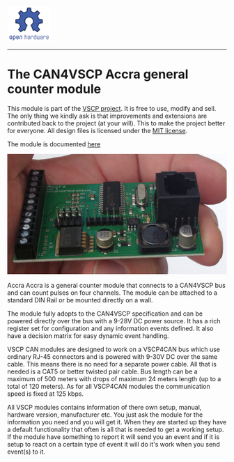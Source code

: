 ![](./images/opensourcehw-100x82.png)

-----

# The CAN4VSCP Accra general counter module</h1>

This module is part of the [VSCP project](https://www.vscp.org).  It is free to use, modify and sell. The only thing we kindly ask is that improvements and extensions are contributed back to the project (at your will). This to make the project better for everyone. All design files is licensed under the [MIT license](https://en.wikipedia.org/wiki/MIT_License).

The module is documented [here](https://grodansparadis.github.io/can4vscp_accra/#/)

![](/images/accra14.png)

Accra
Accra is a general counter module that connects to a CAN4VSCP bus and can count pulses on four channels. The module can be attached to a standard DIN Rail or be mounted directly on a wall.

The module fully adopts to the CAN4VSCP specification and can be powered directly over the bus with a 9-28V DC power source. It has a rich register set for configuration and any information events defined. It also have a decision matrix for easy dynamic event handling.

VSCP CAN modules are designed to work on a VSCP4CAN bus which use ordinary RJ-45 connectors and is powered with 9-30V DC over the same cable. This means there is no need for a separate power cable. All that is needed is a CAT5 or better twisted pair cable. Bus length can be a maximum of 500 meters with drops of maximum 24 meters length (up to a total of 120 meters). As for all VSCP4CAN modules the communication speed is fixed at 125 kbps.

All VSCP modules contains information of there own setup, manual, hardware version, manufacturer etc. You just ask the module for the information you need and you will get it. When they are started up they have a default functionality that often is all that is needed to get a working setup. If the module have something to report it will send you an event and if it is setup to react on a certain type of event it will do it's work when you send event(s) to it. 
